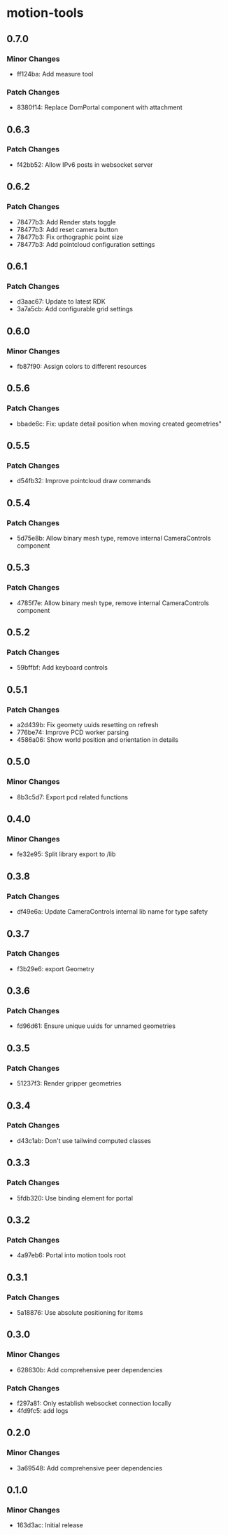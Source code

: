 # motion-tools

## 0.7.0

### Minor Changes

- ff124ba: Add measure tool

### Patch Changes

- 8380f14: Replace DomPortal component with attachment

## 0.6.3

### Patch Changes

- f42bb52: Allow IPv6 posts in websocket server

## 0.6.2

### Patch Changes

- 78477b3: Add Render stats toggle
- 78477b3: Add reset camera button
- 78477b3: Fix orthographic point size
- 78477b3: Add pointcloud configuration settings

## 0.6.1

### Patch Changes

- d3aac67: Update to latest RDK
- 3a7a5cb: Add configurable grid settings

## 0.6.0

### Minor Changes

- fb87f90: Assign colors to different resources

## 0.5.6

### Patch Changes

- bbade6c: Fix: update detail position when moving created geometries"

## 0.5.5

### Patch Changes

- d54fb32: Improve pointcloud draw commands

## 0.5.4

### Patch Changes

- 5d75e8b: Allow binary mesh type, remove internal CameraControls component

## 0.5.3

### Patch Changes

- 4785f7e: Allow binary mesh type, remove internal CameraControls component

## 0.5.2

### Patch Changes

- 59bffbf: Add keyboard controls

## 0.5.1

### Patch Changes

- a2d439b: Fix geomety uuids resetting on refresh
- 776be74: Improve PCD worker parsing
- 4586a06: Show world position and orientation in details

## 0.5.0

### Minor Changes

- 8b3c5d7: Export pcd related functions

## 0.4.0

### Minor Changes

- fe32e95: Split library export to /lib

## 0.3.8

### Patch Changes

- df49e6a: Update CameraControls internal lib name for type safety

## 0.3.7

### Patch Changes

- f3b29e6: export Geometry

## 0.3.6

### Patch Changes

- fd96d61: Ensure unique uuids for unnamed geometries

## 0.3.5

### Patch Changes

- 51237f3: Render gripper geometries

## 0.3.4

### Patch Changes

- d43c1ab: Don't use tailwind computed classes

## 0.3.3

### Patch Changes

- 5fdb320: Use binding element for portal

## 0.3.2

### Patch Changes

- 4a97eb6: Portal into motion tools root

## 0.3.1

### Patch Changes

- 5a18876: Use absolute positioning for items

## 0.3.0

### Minor Changes

- 628630b: Add comprehensive peer dependencies

### Patch Changes

- f297a81: Only establish websocket connection locally
- 4fd9fc5: add logs

## 0.2.0

### Minor Changes

- 3a69548: Add comprehensive peer dependencies

## 0.1.0

### Minor Changes

- 163d3ac: Initial release
